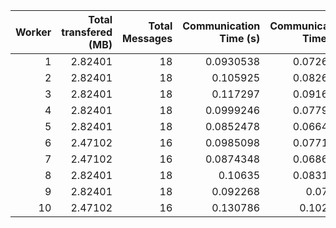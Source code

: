 |   Worker |   Total transfered (MB) |   Total Messages |   Communication Time (s) |   Communication Time (%) |   Work Time (s) |   Work Time (%) |   Other Time (s) |   Other Time (%) |
|---------:|------------------------:|-----------------:|-------------------------:|-------------------------:|----------------:|----------------:|-----------------:|-----------------:|
|        1 |                 2.82401 |               18 |                0.0930538 |                0.0726687 |         84.8502 |         66.2622 |          43.1089 |          33.6651 |
|        2 |                 2.82401 |               18 |                0.105925  |                0.0826754 |         93.8677 |         73.2648 |          34.1475 |          26.6525 |
|        3 |                 2.82401 |               18 |                0.117297  |                0.0916439 |         84.1983 |         65.7839 |          43.6767 |          34.1245 |
|        4 |                 2.82401 |               18 |                0.0999246 |                0.0779789 |         73.8968 |         57.6675 |          54.1463 |          42.2546 |
|        5 |                 2.82401 |               18 |                0.0852478 |                0.0664103 |         84.4064 |         65.7548 |          43.8737 |          34.1788 |
|        6 |                 2.47102 |               16 |                0.0985098 |                0.0771771 |         78.2944 |         61.3395 |          49.2482 |          38.5834 |
|        7 |                 2.47102 |               16 |                0.0874348 |                0.0686605 |         80.2635 |         63.0291 |          46.9926 |          36.9023 |
|        8 |                 2.82401 |               18 |                0.10635   |                0.0831675 |         88.4293 |         69.1529 |          39.3394 |          30.7639 |
|        9 |                 2.82401 |               18 |                0.092268  |                0.07198   |         88.3351 |         68.9118 |          39.7583 |          31.0162 |
|       10 |                 2.47102 |               16 |                0.130786  |                0.102761  |         77.2163 |         60.6698 |          49.9259 |          39.2274 |